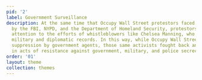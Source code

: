 ```yaml
---
pid: '2'
label: Government Surveillance
description: At the same time that Occupy Wall Street protestors faced surveillance
  by the FBI, NYPD, and the Department of Homeland Security, protestors also called
  attention to the efforts of whistleblowers like Chelsea Manning, who leaked classified
  military and diplomatic records. In this way, while Occupy Wall Street experienced
  suppression by government agents, those same activists fought back and found inspiration
  in acts of resistance against government, military, and police secrecy.
order: '01'
layout: theme
collection: themes
---
```

